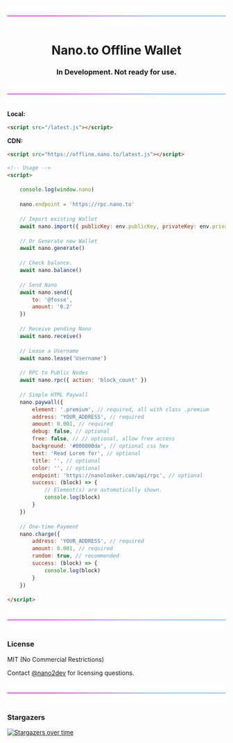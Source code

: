 ![line](https://github.com/fwd/n2/raw/master/.github/line.png)

<h1 align="center">Nano.to Offline Wallet</h1>

<h3 align="center">In Development. Not ready for use.</h3>

![line](https://github.com/fwd/n2/raw/master/.github/line.png)

**Local:**
```html
<script src="/latest.js"></script>
```

**CDN:**
```html
<script src="https://offline.nano.to/latest.js"></script>
```

```html
<!-- Usage -->
<script>

    console.log(window.nano)

    nano.endpoint = 'https://rpc.nano.to'

    // Import existing Wallet
    await nano.import({ publicKey: env.publicKey, privateKey: env.privateKey })

    // Or Generate new Wallet
    await nano.generate()
    
    // Check balance.
    await nano.balance()

    // Send Nano
    await nano.send({
        to: '@fosse',
        amount: '0.2'
    }) 

    // Receive pending Nano
    await nano.receive()  

    // Lease a Username
    await nano.lease('Username')  

    // RPC to Public Nodes
    await nano.rpc({ action: 'block_count' }) 

    // Simple HTML Paywall
    nano.paywall({ 
        element: '.premium', // required, all with class .premium
        address: 'YOUR_ADDRESS', // required
        amount: 0.001, // required
        debug: false, // optional
        free: false, // // optional, allow free access
        background: '#000000de', // optional css hex
        text: 'Read Lorem for', // optional
        title: '', // optional
        color: '', // optional
        endpoint: 'https://nanolooker.com/api/rpc', // optional
        success: (block) => {
            // Element(s) are automatically shown.
            console.log(block)
        }
    })

    // One-time Payment
    nano.charge({ 
        address: 'YOUR_ADDRESS', // required
        amount: 0.001, // required
        random: true, // recommended
        success: (block) => {
            console.log(block)
        }
    })
    
</script>
```

![line](https://github.com/fwd/n2/raw/master/.github/line.png)

### License

MIT (No Commercial Restrictions)

Contact [@nano2dev](mailto:support@nano.to) for licensing questions.

![line](https://github.com/fwd/n2/raw/master/.github/line.png)

### Stargazers

[![Stargazers over time](https://starchart.cc/fwd/nano-js.svg)](https://github.com/fwd/nano-js)
